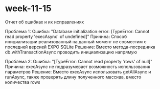 # week-11-15

Отчет об ошибках и их исправлениях

Проблема 1:
    Ошибка: "Database initialization error: [TypeError: Cannot read property 'execAsync' of undefined]"
    Причина: Способ инициализации реализованный на данный момент не совместим с последней версией EXPO SQLite
    Решение: Вместо метода-посредника db.withTransactionAsync проводить инициализацию напрямую

Проблема 2:
    Ошибка: "[TypeError: Cannot read property 'rows' of null]"
    Причина: execAsync не подразумевает возможность использования параметров
    Решение: Вместо execAsync использовать getAllAsync и runAsync, также проверять длину полученного массива, вместо количества rows
